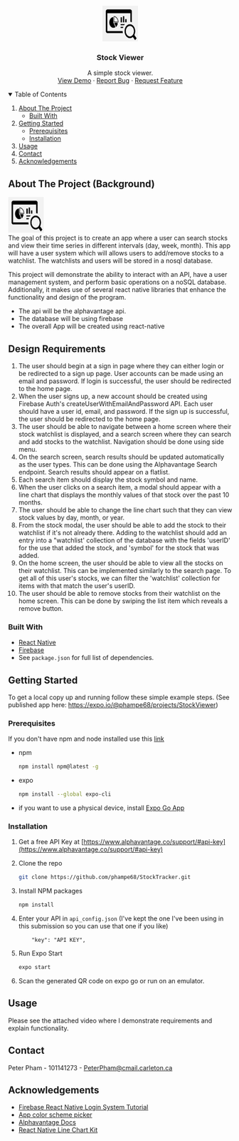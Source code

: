 <p align="center">
  <a href="https://github.com/phampe68/StockTracker">
    <img src="./assets/StockViewerLogo.jpg" alt="Logo" width="80" height="80" >
  </a>

  <h3 align="center">Stock Viewer</h3>

  <p align="center">
    A simple stock viewer.
    <br />
    <a href="https://github.com/phampe68/StockTracker">View Demo</a>
    ·
    <a href="https://github.com/phampe68/StockTracker/issues">Report Bug</a>
    ·
    <a href="https://github.com/phampe68/StockTracker/issues">Request Feature</a>
  </p>
</p>

<!-- TABLE OF CONTENTS -->
<details open="open">
  <summary>Table of Contents</summary>
  <ol>
    <li>
      <a href="#about-the-project">About The Project</a>
      <ul>
        <li><a href="#built-with">Built With</a></li>
      </ul>
    </li>
    <li>
      <a href="#getting-started">Getting Started</a>
      <ul>
        <li><a href="#prerequisites">Prerequisites</a></li>
        <li><a href="#installation">Installation</a></li>
      </ul>
    </li>
    <li><a href="#usage">Usage</a></li>
    <li><a href="#contact">Contact</a></li>
    <li><a href="#acknowledgements">Acknowledgements</a></li>
  </ol>
</details>

<!-- ABOUT THE PROJECT -->

## About The Project (Background)

<img src="./assets/StockViewerLogo.jpg" alt="Logo" width="80" height="80"> <br>
The goal of this project is to create an app where a user can search stocks and view their time series in different intervals (day, week, month). This app will have a user system which will allows users to add/remove stocks to a watchlist. The watchlists and users will be stored in a nosql database.

This project will demonstrate the ability to interact with an API, have a user management system, and perform basic operations on a noSQL database. Additionally, it makes use of several react native libraries that enhance the functionality and design of the program.

-   The api will be the alphavantage api.
-   The database will be using firebase
-   The overall App will be created using react-native

## Design Requirements

1. The user should begin at a sign in page where they can either login or be redirected to a sign up page. User accounts can be made using an email and password. If login is successful, the user should be redirected to the home page.
2. When the user signs up, a new account should be created using Firebase Auth's createUserWithEmailAndPassword API. Each user should have a user id, email, and password. If the sign up is successful, the user should be redirected to the home page.
3. The user should be able to navigate between a home screen where their stock watchlist is displayed, and a search screen where they can search and add stocks to the watchlist. Navigation should be done using side menu.
4. On the search screen, search results should be updated automatically as the user types. This can be done using the Alphavantage Search endpoint. Search results should appear on a flatlist.
5. Each search item should display the stock symbol and name.
6. When the user clicks on a search item, a modal should appear with a line chart that displays the monthly values of that stock over the past 10 months.
7. The user should be able to change the line chart such that they can view stock values by day, month, or year.
8. From the stock modal, the user should be able to add the stock to their watchlist if it's not already there. Adding to the watchlist should add an entry into a "watchlist' collection of the database with the fields 'userID' for the use that added the stock, and 'symbol' for the stock that was added.
9. On the home screen, the user should be able to view all the stocks on their watchlist. This can be implemented similarly to the search page. To get all of this user's stocks, we can filter the 'watchlist' collection for items with that match the user's userID.
10. The user should be able to remove stocks from their watchlist on the home screen. This can be done by swiping the list item which reveals a remove button.

### Built With

-   [React Native](https://reactnative.dev/)
-   [Firebase](https://firebase.google.com/)
-   See `package.json` for full list of dependencies.

<!-- GETTING STARTED -->

## Getting Started

To get a local copy up and running follow these simple example steps.
(See published app here: https://expo.io/@phampe68/projects/StockViewer)
### Prerequisites

If you don't have npm and node installed use this [link](https://nodejs.org/en/)

-   npm

    ```sh
    npm install npm@latest -g
    ```

-   expo

    ```sh
    npm install --global expo-cli
    ```

-   if you want to use a physical device, install [Expo Go App](https://play.google.com/store/apps/details?id=host.exp.exponent)

### Installation

1. Get a free API Key at [https://www.alphavantage.co/support/#api-key](https://www.alphavantage.co/support/#api-key)
2. Clone the repo
    ```sh
    git clone https://github.com/phampe68/StockTracker.git
    ```
3. Install NPM packages
    ```sh
    npm install
    ```
4. Enter your API in `api_config.json` (I've kept the one I've been using in this submission so you can use that one if you like)

    ```JS
        "key": "API KEY",
    ```

5. Run Expo Start
    ```sh
    expo start
    ```
6. Scan the generated QR code on expo go or run on an emulator.

<!-- USAGE EXAMPLES -->

## Usage

Please see the attached video where I demonstrate requirements and explain functionality.

<!-- CONTACT -->

## Contact

Peter Pham - 101141273 - PeterPham@cmail.carleton.ca

<!-- ACKNOWLEDGEMENTS -->

## Acknowledgements

-   [Firebase React Native Login System Tutorial](https://www.freecodecamp.org/news/react-native-firebase-tutorial/)
-   [App color scheme picker](https://coolors.co/palettes/trending)
-   [Alphavantage Docs](https://www.alphavantage.co/documentation/)
-   [React Native Line Chart Kit](https://github.com/indiespirit/react-native-chart-kit/blob/master/src/line-chart/LineChart.tsx)
